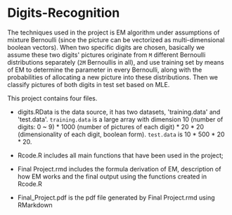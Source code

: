 # Digits-Recognition

The techniques used in the project is EM algorithm under assumptions of mixture Bernoulli (since the picture can be vectorized as multi-dimensional boolean vectors). When two specific digits are chosen, basically we assume these two digits' pictures originate from `M` different Bernoulli distributions separately (`2M` Bernoullis in all), and use training set by means of EM to determine the parameter in every Bernoulli, along with the probabilities of allocating a new picture into these distributions. Then we classify pictures of both digits in test set based on MLE. 

This project contains four files.

* digits.RData is the data source, it has two datasets, 'training.data' and  'test.data'. `training.data` is a large array with dimension 10 (number of digits: 0 ~ 9) * 1000 (number of pictures of each digit) * 20 * 20 (dimensionality of each digit, boolean form). `test.data` is 10 * 500 * 20 * 20.

* Rcode.R includes all main functions that have been used in the project;

* Final Project.rmd includes the formula derivation of EM, description of how EM works and the final output using the functions created in Rcode.R

* Final_Project.pdf is the pdf file generated by Final Project.rmd using RMarkdown
